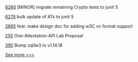 
[6280](https://github.com/hyperledger/besu/pull/6280) [MINOR] migrate remaining Crypto tests to junit 5

[6278](https://github.com/hyperledger/besu/pull/6278) bulk update of ATs to junit 5

[2665](https://github.com/hyperledger/aries-cloudagent-python/pull/2665) feat: make design doc for adding w3C vc format support

[255](https://github.com/hyperledger-labs/hyperledger-labs.github.io/pull/255) One-Attestation-API Lab Proposal

[390](https://github.com/hyperledger/fabric-ca/pull/390) Bump sqlite3 to v1.14.18


[See more >>>](https://start-here.hyperledger.org/pull-requests)
